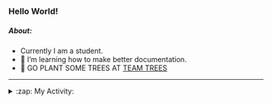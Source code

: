 ### Hello World!

##### About:
- Currently I am a student.
- 🌱 I’m learning how to make better documentation.
- 🌱 GO PLANT SOME TREES AT [TEAM TREES](https://teamtrees.org/)

---
<details>
  <summary>:zap: My Activity:</summary>
  
<!--START_SECTION:waka-->
![Code Time](http://img.shields.io/badge/Code%20Time-1%2C068%20hrs%2048%20mins-blue)

**I'm a Night 🦉** 

```text
🌞 Morning                1650 commits        ███░░░░░░░░░░░░░░░░░░░░░░   10.10 % 
🌆 Daytime                5208 commits        ████████░░░░░░░░░░░░░░░░░   31.89 % 
🌃 Evening                4778 commits        ███████░░░░░░░░░░░░░░░░░░   29.25 % 
🌙 Night                  4697 commits        ███████░░░░░░░░░░░░░░░░░░   28.76 % 
```
📅 **I'm Most Productive on Wednesday** 

```text
Monday                   2377 commits        ████░░░░░░░░░░░░░░░░░░░░░   14.55 % 
Tuesday                  2008 commits        ███░░░░░░░░░░░░░░░░░░░░░░   12.29 % 
Wednesday                3796 commits        ██████░░░░░░░░░░░░░░░░░░░   23.24 % 
Thursday                 2289 commits        ████░░░░░░░░░░░░░░░░░░░░░   14.01 % 
Friday                   1614 commits        ██░░░░░░░░░░░░░░░░░░░░░░░   09.88 % 
Saturday                 1493 commits        ██░░░░░░░░░░░░░░░░░░░░░░░   09.14 % 
Sunday                   2756 commits        ████░░░░░░░░░░░░░░░░░░░░░   16.87 % 
```


📊 **This Week I Spent My Time On** 

```text
🔥 Editors: 
VS Code                  5 hrs 39 mins       █████████████████████████   100.00 % 

🐱‍💻 Projects: 
praise                   2 hrs 17 mins       ██████████░░░░░░░░░░░░░░░   40.60 % 
gdsc-next-weather-app    2 hrs 14 mins       ██████████░░░░░░░░░░░░░░░   39.72 % 
CSF22                    1 hr 6 mins         █████░░░░░░░░░░░░░░░░░░░░   19.68 % 
```


 Last Updated on 20/03/2023 14:05:34 UTC
<!--END_SECTION:waka-->
</details>
